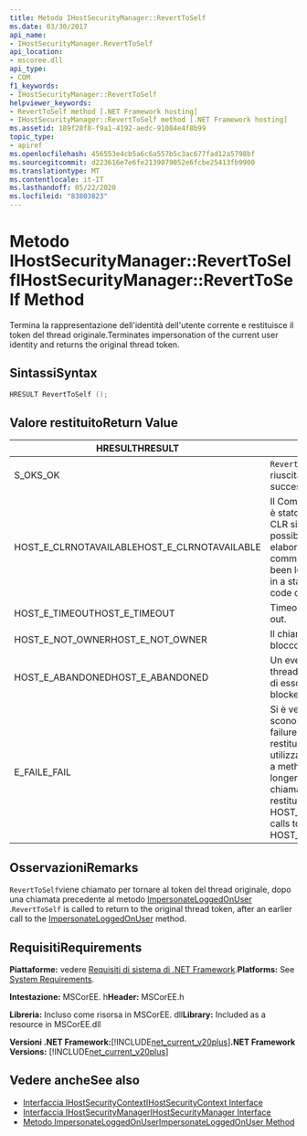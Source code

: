 ```yaml
---
title: Metodo IHostSecurityManager::RevertToSelf
ms.date: 03/30/2017
api_name:
- IHostSecurityManager.RevertToSelf
api_location:
- mscoree.dll
api_type:
- COM
f1_keywords:
- IHostSecurityManager::RevertToSelf
helpviewer_keywords:
- RevertToSelf method [.NET Framework hosting]
- IHostSecurityManager::RevertToSelf method [.NET Framework hosting]
ms.assetid: 189f28f8-f9a1-4192-aedc-91084e4f8b99
topic_type:
- apiref
ms.openlocfilehash: 456553e4cb5a6c6a557b5c3ac677fad12a5798bf
ms.sourcegitcommit: d223616e7e6fe2139079052e6fcbe25413fb9900
ms.translationtype: MT
ms.contentlocale: it-IT
ms.lasthandoff: 05/22/2020
ms.locfileid: "83803823"
---
```

# <a name="ihostsecuritymanagerreverttoself-method"></a><span data-ttu-id="bb11b-102">Metodo IHostSecurityManager::RevertToSelf</span><span class="sxs-lookup"><span data-stu-id="bb11b-102">IHostSecurityManager::RevertToSelf Method</span></span>
<span data-ttu-id="bb11b-103">Termina la rappresentazione dell'identità dell'utente corrente e restituisce il token del thread originale.</span><span class="sxs-lookup"><span data-stu-id="bb11b-103">Terminates impersonation of the current user identity and returns the original thread token.</span></span>  
  
## <a name="syntax"></a><span data-ttu-id="bb11b-104">Sintassi</span><span class="sxs-lookup"><span data-stu-id="bb11b-104">Syntax</span></span>  
  
```cpp  
HRESULT RevertToSelf ();  
```  
  
## <a name="return-value"></a><span data-ttu-id="bb11b-105">Valore restituito</span><span class="sxs-lookup"><span data-stu-id="bb11b-105">Return Value</span></span>  
  
|<span data-ttu-id="bb11b-106">HRESULT</span><span class="sxs-lookup"><span data-stu-id="bb11b-106">HRESULT</span></span>|<span data-ttu-id="bb11b-107">Descrizione</span><span class="sxs-lookup"><span data-stu-id="bb11b-107">Description</span></span>|  
|-------------|-----------------|  
|<span data-ttu-id="bb11b-108">S_OK</span><span class="sxs-lookup"><span data-stu-id="bb11b-108">S_OK</span></span>|<span data-ttu-id="bb11b-109">`RevertToSelf`la restituzione è riuscita.</span><span class="sxs-lookup"><span data-stu-id="bb11b-109">`RevertToSelf` returned successfully.</span></span>|  
|<span data-ttu-id="bb11b-110">HOST_E_CLRNOTAVAILABLE</span><span class="sxs-lookup"><span data-stu-id="bb11b-110">HOST_E_CLRNOTAVAILABLE</span></span>|<span data-ttu-id="bb11b-111">Il Common Language Runtime (CLR) non è stato caricato in un processo oppure CLR si trova in uno stato in cui non è possibile eseguire codice gestito o elaborare la chiamata correttamente.</span><span class="sxs-lookup"><span data-stu-id="bb11b-111">The common language runtime (CLR) has not been loaded into a process, or the CLR is in a state in which it cannot run managed code or process the call successfully.</span></span>|  
|<span data-ttu-id="bb11b-112">HOST_E_TIMEOUT</span><span class="sxs-lookup"><span data-stu-id="bb11b-112">HOST_E_TIMEOUT</span></span>|<span data-ttu-id="bb11b-113">Timeout della chiamata.</span><span class="sxs-lookup"><span data-stu-id="bb11b-113">The call timed out.</span></span>|  
|<span data-ttu-id="bb11b-114">HOST_E_NOT_OWNER</span><span class="sxs-lookup"><span data-stu-id="bb11b-114">HOST_E_NOT_OWNER</span></span>|<span data-ttu-id="bb11b-115">Il chiamante non è il proprietario del blocco.</span><span class="sxs-lookup"><span data-stu-id="bb11b-115">The caller does not own the lock.</span></span>|  
|<span data-ttu-id="bb11b-116">HOST_E_ABANDONED</span><span class="sxs-lookup"><span data-stu-id="bb11b-116">HOST_E_ABANDONED</span></span>|<span data-ttu-id="bb11b-117">Un evento è stato annullato mentre un thread bloccato o Fiber era in attesa su di esso.</span><span class="sxs-lookup"><span data-stu-id="bb11b-117">An event was canceled while a blocked thread or fiber was waiting on it.</span></span>|  
|<span data-ttu-id="bb11b-118">E_FAIL</span><span class="sxs-lookup"><span data-stu-id="bb11b-118">E_FAIL</span></span>|<span data-ttu-id="bb11b-119">Si è verificato un errore irreversibile sconosciuto.</span><span class="sxs-lookup"><span data-stu-id="bb11b-119">An unknown catastrophic failure occurred.</span></span> <span data-ttu-id="bb11b-120">Quando un metodo restituisce E_FAIL, CLR non è più utilizzabile all'interno del processo.</span><span class="sxs-lookup"><span data-stu-id="bb11b-120">When a method returns E_FAIL, the CLR is no longer usable within the process.</span></span> <span data-ttu-id="bb11b-121">Le chiamate successive ai metodi di hosting restituiscono HOST_E_CLRNOTAVAILABLE.</span><span class="sxs-lookup"><span data-stu-id="bb11b-121">Subsequent calls to hosting methods return HOST_E_CLRNOTAVAILABLE.</span></span>|  
  
## <a name="remarks"></a><span data-ttu-id="bb11b-122">Osservazioni</span><span class="sxs-lookup"><span data-stu-id="bb11b-122">Remarks</span></span>  
 <span data-ttu-id="bb11b-123">`RevertToSelf`viene chiamato per tornare al token del thread originale, dopo una chiamata precedente al metodo [ImpersonateLoggedOnUser](ihostsecuritymanager-impersonateloggedonuser-method.md) .</span><span class="sxs-lookup"><span data-stu-id="bb11b-123">`RevertToSelf` is called to return to the original thread token, after an earlier call to the [ImpersonateLoggedOnUser](ihostsecuritymanager-impersonateloggedonuser-method.md) method.</span></span>  
  
## <a name="requirements"></a><span data-ttu-id="bb11b-124">Requisiti</span><span class="sxs-lookup"><span data-stu-id="bb11b-124">Requirements</span></span>  
 <span data-ttu-id="bb11b-125">**Piattaforme:** vedere [Requisiti di sistema di .NET Framework](../../get-started/system-requirements.md).</span><span class="sxs-lookup"><span data-stu-id="bb11b-125">**Platforms:** See [System Requirements](../../get-started/system-requirements.md).</span></span>  
  
 <span data-ttu-id="bb11b-126">**Intestazione:** MSCorEE. h</span><span class="sxs-lookup"><span data-stu-id="bb11b-126">**Header:** MSCorEE.h</span></span>  
  
 <span data-ttu-id="bb11b-127">**Libreria:** Incluso come risorsa in MSCorEE. dll</span><span class="sxs-lookup"><span data-stu-id="bb11b-127">**Library:** Included as a resource in MSCorEE.dll</span></span>  
  
 <span data-ttu-id="bb11b-128">**Versioni .NET Framework:**[!INCLUDE[net_current_v20plus](../../../../includes/net-current-v20plus-md.md)]</span><span class="sxs-lookup"><span data-stu-id="bb11b-128">**.NET Framework Versions:** [!INCLUDE[net_current_v20plus](../../../../includes/net-current-v20plus-md.md)]</span></span>  
  
## <a name="see-also"></a><span data-ttu-id="bb11b-129">Vedere anche</span><span class="sxs-lookup"><span data-stu-id="bb11b-129">See also</span></span>

- [<span data-ttu-id="bb11b-130">Interfaccia IHostSecurityContext</span><span class="sxs-lookup"><span data-stu-id="bb11b-130">IHostSecurityContext Interface</span></span>](ihostsecuritycontext-interface.md)
- [<span data-ttu-id="bb11b-131">Interfaccia IHostSecurityManager</span><span class="sxs-lookup"><span data-stu-id="bb11b-131">IHostSecurityManager Interface</span></span>](ihostsecuritymanager-interface.md)
- [<span data-ttu-id="bb11b-132">Metodo ImpersonateLoggedOnUser</span><span class="sxs-lookup"><span data-stu-id="bb11b-132">ImpersonateLoggedOnUser Method</span></span>](ihostsecuritymanager-impersonateloggedonuser-method.md)
